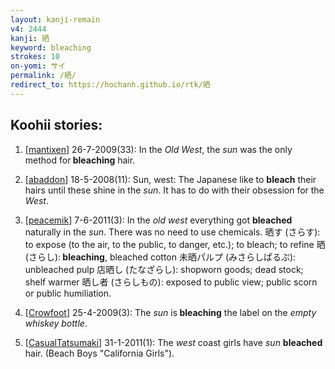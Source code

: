 ```yaml
---
layout: kanji-remain
v4: 2444
kanji: 晒
keyword: bleaching
strokes: 10
on-yomi: サイ
permalink: /晒/
redirect_to: https://hochanh.github.io/rtk/晒
---
```


## Koohii stories: 

1) [<a href="http://kanji.koohii.com/profile/mantixen">mantixen</a>] 26-7-2009(33): In the <em>Old West</em>, the <em>sun</em> was the only method for<strong> bleaching</strong> hair.

2) [<a href="http://kanji.koohii.com/profile/abaddon">abaddon</a>] 18-5-2008(11): Sun, west: The Japanese like to <strong>bleach</strong> their hairs until these shine in the <em>sun</em>. It has to do with their obsession for the <em>West</em>.

3) [<a href="http://kanji.koohii.com/profile/peacemik">peacemik</a>] 7-6-2011(3): In the <em>old west</em> everything got <strong>bleached</strong> naturally in the <em>sun</em>. There was no need to use chemicals. 晒す (さらす): to expose (to the air, to the public, to danger, etc.); to bleach; to refine 晒 (さらし):<strong> bleaching</strong>, bleached cotton 未晒パルプ (みさらしぱるぷ): unbleached pulp 店晒し (たなざらし): shopworn goods; dead stock; shelf warmer 晒し者 (さらしもの): exposed to public view; public scorn or public humiliation.

4) [<a href="http://kanji.koohii.com/profile/Crowfoot">Crowfoot</a>] 25-4-2009(3): The <em>sun</em> is<strong> bleaching</strong> the label on the <em>empty whiskey bottle</em>.

5) [<a href="http://kanji.koohii.com/profile/CasualTatsumaki">CasualTatsumaki</a>] 31-1-2011(1): The <em>west</em> coast girls have <em>sun</em> <strong>bleached</strong> hair. (Beach Boys &quot;California Girls&quot;).

